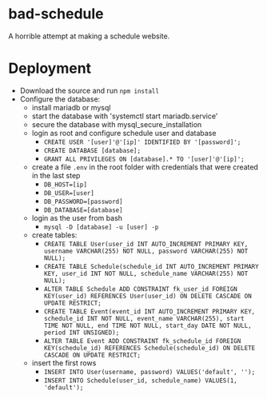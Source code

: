 # bad-schedule
A horrible attempt at making a schedule website.

# Deployment
- Download the source and run `npm install`
- Configure the database:
  - install mariadb or mysql
  - start the database with 'systemctl start mariadb.service'
  - secure the database with mysql_secure_installation
  - login as root and configure schedule user and database
    - `CREATE USER '[user]'@'[ip]' IDENTIFIED BY '[password]';`
    - `CREATE DATABASE [database];`
    - `GRANT ALL PRIVILEGES ON [database].* TO '[user]'@'[ip]';`
  - create a file `.env` in the root folder with credentials that were created in the last step
    - `DB_HOST=[ip]`
    - `DB_USER=[user]`
    - `DB_PASSWORD=[password]`
    - `DB_DATABASE=[database]`
  - login as the user from bash
    - `mysql -D [database] -u [user] -p`
  - create tables:
    - `CREATE TABLE User(user_id INT AUTO_INCREMENT PRIMARY KEY, username VARCHAR(255) NOT NULL, password VARCHAR(255) NOT NULL);`
    - `CREATE TABLE Schedule(schedule_id INT AUTO_INCREMENT PRIMARY KEY, user_id INT NOT NULL, schedule_name VARCHAR(255) NOT NULL);`
    - `ALTER TABLE Schedule ADD CONSTRAINT fk_user_id FOREIGN KEY(user_id) REFERENCES User(user_id) ON DELETE CASCADE ON UPDATE RESTRICT;`
    - `CREATE TABLE Event(event_id INT AUTO_INCREMENT PRIMARY KEY, schedule_id INT NOT NULL, event_name VARCHAR(255), start TIME NOT NULL, end TIME NOT NULL, start_day DATE NOT NULL, period INT UNSIGNED);`
    - `ALTER TABLE Event ADD CONSTRAINT fk_schedule_id FOREIGN KEY(schedule_id) REFERENCES Schedule(schedule_id) ON DELETE CASCADE ON UPDATE RESTRICT;`
  - insert the first rows
    - `INSERT INTO User(username, password) VALUES('default', '');`
    - `INSERT INTO Schedule(user_id, schedule_name) VALUES(1, 'default');`
